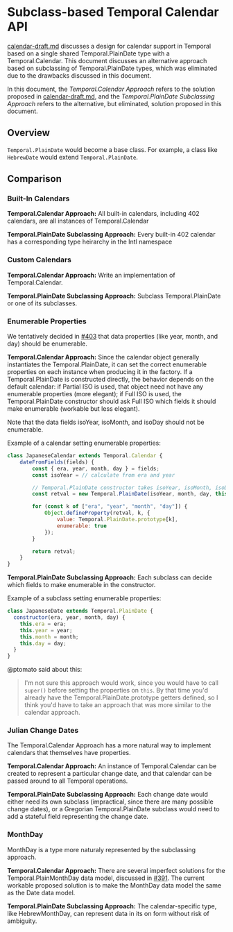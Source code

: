 # Subclass-based Temporal Calendar API

[calendar-draft.md](calendar-draft.md) discusses a design for calendar support in Temporal based on a single shared Temporal.PlainDate type with a Temporal.Calendar. This document discusses an alternative approach based on subclassing of Temporal.PlainDate types, which was eliminated due to the drawbacks discussed in this document.

In this document, the _Temporal.Calendar Approach_ refers to the solution proposed in [calendar-draft.md](calendar-draft.md), and the _Temporal.PlainDate Subclassing Approach_ refers to the alternative, but eliminated, solution proposed in this document.

## Overview

`Temporal.PlainDate` would become a base class. For example, a class like `HebrewDate` would extend `Temporal.PlainDate`.

## Comparison

### Built-In Calendars

**Temporal.Calendar Approach:** All built-in calendars, including 402 calendars, are all instances of Temporal.Calendar

**Temporal.PlainDate Subclassing Approach:** Every built-in 402 calendar has a corresponding type heirarchy in the Intl namespace

### Custom Calendars

**Temporal.Calendar Approach:** Write an implementation of Temporal.Calendar.

**Temporal.PlainDate Subclassing Approach:** Subclass Temporal.PlainDate or one of its subclasses.

### Enumerable Properties

We tentatively decided in [#403](https://github.com/tc39/proposal-temporal/issues/403) that data properties (like year, month, and day) should be enumerable.

**Temporal.Calendar Approach:** Since the calendar object generally instantiates the Temporal.PlainDate, it can set the correct enumerable properties on each instance when producing it in the factory. If a Temporal.PlainDate is constructed directly, the behavior depends on the default calendar: if Partial ISO is used, that object need not have any enumerable properties (more elegant); if Full ISO is used, the Temporal.PlainDate constructor should ask Full ISO which fields it should make enumerable (workable but less elegant).

Note that the data fields isoYear, isoMonth, and isoDay should not be enumerable.

Example of a calendar setting enumerable properties:

```javascript
class JapaneseCalendar extends Temporal.Calendar {
    dateFromFields(fields) {
        const { era, year, month, day } = fields;
        const isoYear = // calculate from era and year

        // Temporal.PlainDate constructor takes isoYear, isoMonth, isoDay, and calendar
        const retval = new Temporal.PlainDate(isoYear, month, day, this);

        for (const k of ["era", "year", "month", "day"]) {
            Object.defineProperty(retval, k, {
                value: Temporal.PlainDate.prototype[k],
                enumerable: true
            });
        }

        return retval;
    }
}
```

**Temporal.PlainDate Subclassing Approach:** Each subclass can decide which fields to make enumerable in the constructor.

Example of a subclass setting enumerable properties:

```javascript
class JapaneseDate extends Temporal.PlainDate {
  constructor(era, year, month, day) {
    this.era = era;
    this.year = year;
    this.month = month;
    this.day = day;
  }
}
```

@ptomato said about this:

> I'm not sure this approach would work, since you would have to call `super()` before setting the properties on `this`. By that time you'd already have the Temporal.PlainDate.prototype getters defined, so I think you'd have to take an approach that was more similar to the calendar approach.

### Julian Change Dates

The Temporal.Calendar Approach has a more natural way to implement calendars that themselves have properties.

**Temporal.Calendar Approach:** An instance of Temporal.Calendar can be created to represent a particular change date, and that calendar can be passed around to all Temporal operations.

**Temporal.PlainDate Subclassing Approach:** Each change date would either need its own subclass (impractical, since there are many possible change dates), or a Gregorian Temporal.PlainDate subclass would need to add a stateful field representing the change date.

### MonthDay

MonthDay is a type more naturaly represented by the subclassing approach.

**Temporal.Calendar Approach:** There are several imperfect solutions for the Temporal.PlainMonthDay data model, discussed in [#391](https://github.com/tc39/proposal-temporal/issues/391). The current workable proposed solution is to make the MonthDay data model the same as the Date data model.

**Temporal.PlainDate Subclassing Approach:** The calendar-specific type, like HebrewMonthDay, can represent data in its on form without risk of ambiguity.
